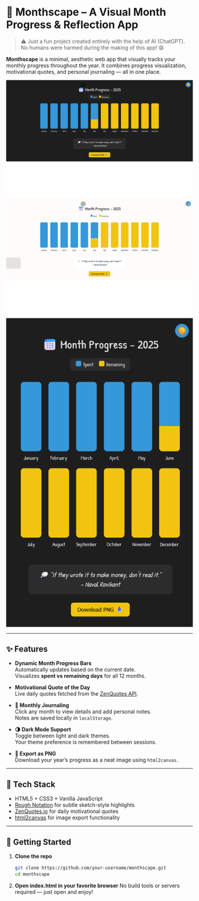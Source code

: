 # 📅 Monthscape – A Visual Month Progress & Reflection App

> ⚠️ Just a fun project created entirely with the help of AI (ChatGPT).  
> No humans were harmed during the making of this app! 😄

**Monthscape** is a minimal, aesthetic web app that visually tracks your monthly progress throughout the year. It combines progress visualization, motivational quotes, and personal journaling — all in one place.

![Monthscape Screenshot](/img/month_progress_2025(11).png)![Monthscape Screenshot](/img/month_progress_2025(12).png)![Monthscape Screenshot](/img/month_progress_2025(13).png) <!-- Add your screenshot here -->

---

## ✨ Features

- **Dynamic Month Progress Bars**  
  Automatically updates based on the current date.  
  Visualizes **spent vs remaining days** for all 12 months.
- **Motivational Quote of the Day**  
  Live daily quotes fetched from the [ZenQuotes API](https://zenquotes.io).

- **📝 Monthly Journaling**  
  Click any month to view details and add personal notes.  
  Notes are saved locally in `localStorage`.

- **🌗 Dark Mode Support**  
  Toggle between light and dark themes.  
  Your theme preference is remembered between sessions.

- **📸 Export as PNG**  
  Download your year’s progress as a neat image using `html2canvas`.

---

## 📌 Tech Stack

- HTML5 + CSS3 + Vanilla JavaScript
- [Rough Notation](https://roughnotation.com/) for subtle sketch-style highlights
- [ZenQuotes.io](https://zenquotes.io/api/today) for daily motivational quotes
- [html2canvas](https://html2canvas.hertzen.com/) for image export functionality

---

## 🚀 Getting Started

1. **Clone the repo**
   ```bash
   git clone https://github.com/your-username/monthscape.git
   cd monthscape
   ```
2. **Open index.html in your favorite browser**
   No build tools or servers required — just open and enjoy!
